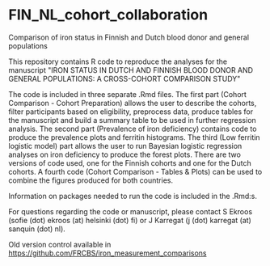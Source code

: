 # FIN_NL_cohort_collaboration
Comparison of iron status in Finnish and Dutch blood donor and general populations

This repository contains R code to reproduce the analyses for the manuscript "IRON STATUS IN DUTCH AND FINNISH BLOOD DONOR AND GENERAL POPULATIONS: A CROSS-COHORT COMPARISON STUDY" 

The code is included in three separate .Rmd files. The first part (Cohort Comparison - Cohort Preparation) allows the user to describe the cohorts, filter participants based on eligibility, preprocess data, produce tables for the manuscript and build a summary table to be used in further regression analysis. The second part (Prevalence of iron deficiency) contains code to produce the prevalence plots and ferritin histograms. The third (Low ferritin logistic model) part allows the user to run Bayesian logistic regression analyses on iron deficiency to produce the forest plots. There are two versions of code used, one for the Finnish cohorts and one for the Dutch cohorts. A fourth code (Cohort Comparison - Tables & Plots) can be used to combine the figures produced for both countries. 

Information on packages needed to run the code is included in the .Rmd:s.

For questions regarding the code or manuscript, please contact S Ekroos (sofie (dot) ekroos (at) helsinki (dot) fi) or J Karregat (j (dot) karregat (at) sanquin (dot) nl).

Old version control available in https://github.com/FRCBS/iron_measurement_comparisons
